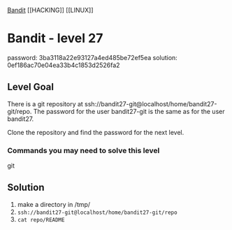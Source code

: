 
[Bandit](Bandit.md)     [[HACKING]]     [[LINUX]]

# Bandit - level 27

password: 3ba3118a22e93127a4ed485be72ef5ea
solution: 0ef186ac70e04ea33b4c1853d2526fa2 

## Level Goal  

There is a git repository at
ssh://bandit27-git@localhost/home/bandit27-git/repo. The password for the user
bandit27-git is the same as for the user bandit27.

Clone the repository and find the password for the next level.

### Commands you may need to solve this level
git

## Solution

1. make a directory in /tmp/
2. `ssh://bandit27-git@localhost/home/bandit27-git/repo`
3. `cat repo/README`

